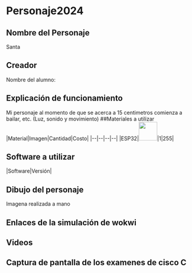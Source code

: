 # Personaje2024
## Nombre del Personaje
Santa
## Creador 
Nombre del alumno:
## Explicación de funcionamiento
Mi personaje al momento de que se acerca a 15 centimetros comienza a bailar, etc. (Luz, sonido y movimiento)
##Materiales a utilizar
|Material|Imagen|Cantidad|Costo|
|--|--|--|--|
|ESP32|<img src ="https://github.com/user-attachments/assets/8fd3a7e1-aa50-42a1-b260-e585c1326236" width="50">|1|255|

## Software a utilizar
|Software|Versión|

## Dibujo del personaje
Imagena realizada a mano 

## Enlaces de la simulación de wokwi

## Videos

## Captura de pantalla de los examenes de cisco C
